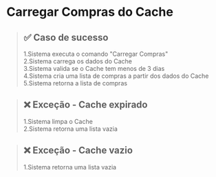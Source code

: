 # Carregar Compras do Cache

> ## ✅ Caso de sucesso
>
> 1.Sistema executa o comando "Carregar Compras"<br>
> 2.Sistema carrega os dados do Cache<br>
> 3.Sistema valida se o Cache tem menos de 3 dias<br>
> 4.Sistema cria uma lista de compras a partir dos dados do Cache<br>
> 5.Sistema retorna a lista de compras<br>

> ## ❌ Exceção - Cache expirado
>
> 1.Sistema limpa o Cache<br>
> 2.Sistema retorna uma lista vazia

> ## ❌ Exceção - Cache vazio
>
> 1.Sistema retorna uma lista vazia
